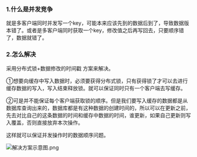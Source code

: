 ### 1.什么是并发竞争  
就是多客户端同时并发写一个key，可能本来应该先到的数据后到了，导致数据版本错了。或者是多客户端同时获取一个key，修改值之后再写回去，只要顺序错了，数据就错了。
### 2.怎么解决  
采用分布式锁+数据修改的时间戳 方案来解决。   

①想要向缓存中写入数据时，必须要获得分布式锁，只有获得锁了才可以去进行缓存数据的写入，写入结束释放锁。就可以保证同时只有一个客户端去写缓存。   

②可是并不能保证每个客户端获取锁的顺序。但是我们要写入缓存的数据都是从数据库查询出来的，数据库都是有这种数据的创建时间的，所以可以在更新之前，先去对比自己的这条数据的时间和缓存中数据的时间，谁更新，如果自己更新则写入覆盖，否则直接放弃本次操作。  

这样就可以保证并发操作时的数据顺序问题。  

![解决方案示意图.png](https://upload-images.jianshu.io/upload_images/8494967-d478273aefbf5f5c.png?imageMogr2/auto-orient/strip%7CimageView2/2/w/1240)

